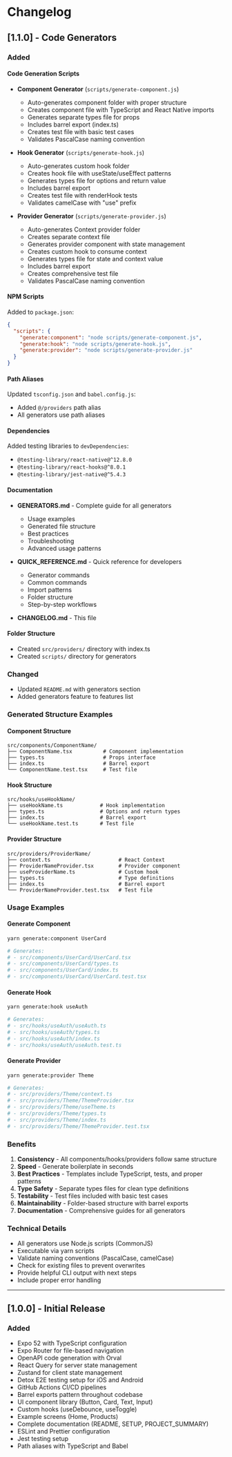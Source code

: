 # Changelog

## [1.1.0] - Code Generators

### Added

#### Code Generation Scripts
- **Component Generator** (`scripts/generate-component.js`)
  - Auto-generates component folder with proper structure
  - Creates component file with TypeScript and React Native imports
  - Generates separate types file for props
  - Includes barrel export (index.ts)
  - Creates test file with basic test cases
  - Validates PascalCase naming convention

- **Hook Generator** (`scripts/generate-hook.js`)
  - Auto-generates custom hook folder
  - Creates hook file with useState/useEffect patterns
  - Generates types file for options and return value
  - Includes barrel export
  - Creates test file with renderHook tests
  - Validates camelCase with "use" prefix

- **Provider Generator** (`scripts/generate-provider.js`)
  - Auto-generates Context provider folder
  - Creates separate context file
  - Generates provider component with state management
  - Creates custom hook to consume context
  - Generates types file for state and context value
  - Includes barrel export
  - Creates comprehensive test file
  - Validates PascalCase naming convention

#### NPM Scripts
Added to `package.json`:
```json
{
  "scripts": {
    "generate:component": "node scripts/generate-component.js",
    "generate:hook": "node scripts/generate-hook.js",
    "generate:provider": "node scripts/generate-provider.js"
  }
}
```

#### Path Aliases
Updated `tsconfig.json` and `babel.config.js`:
- Added `@/providers` path alias
- All generators use path aliases

#### Dependencies
Added testing libraries to `devDependencies`:
- `@testing-library/react-native@^12.8.0`
- `@testing-library/react-hooks@^8.0.1`
- `@testing-library/jest-native@^5.4.3`

#### Documentation
- **GENERATORS.md** - Complete guide for all generators
  - Usage examples
  - Generated file structure
  - Best practices
  - Troubleshooting
  - Advanced usage patterns

- **QUICK_REFERENCE.md** - Quick reference for developers
  - Generator commands
  - Common commands
  - Import patterns
  - Folder structure
  - Step-by-step workflows

- **CHANGELOG.md** - This file

#### Folder Structure
- Created `src/providers/` directory with index.ts
- Created `scripts/` directory for generators

### Changed
- Updated `README.md` with generators section
- Added generators feature to features list

### Generated Structure Examples

#### Component Structure
```
src/components/ComponentName/
├── ComponentName.tsx          # Component implementation
├── types.ts                   # Props interface
├── index.ts                   # Barrel export
└── ComponentName.test.tsx     # Test file
```

#### Hook Structure
```
src/hooks/useHookName/
├── useHookName.ts            # Hook implementation
├── types.ts                  # Options and return types
├── index.ts                  # Barrel export
└── useHookName.test.ts       # Test file
```

#### Provider Structure
```
src/providers/ProviderName/
├── context.ts                      # React Context
├── ProviderNameProvider.tsx        # Provider component
├── useProviderName.ts              # Custom hook
├── types.ts                        # Type definitions
├── index.ts                        # Barrel export
└── ProviderNameProvider.test.tsx   # Test file
```

### Usage Examples

#### Generate Component
```bash
yarn generate:component UserCard

# Generates:
# - src/components/UserCard/UserCard.tsx
# - src/components/UserCard/types.ts
# - src/components/UserCard/index.ts
# - src/components/UserCard/UserCard.test.tsx
```

#### Generate Hook
```bash
yarn generate:hook useAuth

# Generates:
# - src/hooks/useAuth/useAuth.ts
# - src/hooks/useAuth/types.ts
# - src/hooks/useAuth/index.ts
# - src/hooks/useAuth/useAuth.test.ts
```

#### Generate Provider
```bash
yarn generate:provider Theme

# Generates:
# - src/providers/Theme/context.ts
# - src/providers/Theme/ThemeProvider.tsx
# - src/providers/Theme/useTheme.ts
# - src/providers/Theme/types.ts
# - src/providers/Theme/index.ts
# - src/providers/Theme/ThemeProvider.test.tsx
```

### Benefits

1. **Consistency** - All components/hooks/providers follow same structure
2. **Speed** - Generate boilerplate in seconds
3. **Best Practices** - Templates include TypeScript, tests, and proper patterns
4. **Type Safety** - Separate types files for clean type definitions
5. **Testability** - Test files included with basic test cases
6. **Maintainability** - Folder-based structure with barrel exports
7. **Documentation** - Comprehensive guides for all generators

### Technical Details

- All generators use Node.js scripts (CommonJS)
- Executable via yarn scripts
- Validate naming conventions (PascalCase, camelCase)
- Check for existing files to prevent overwrites
- Provide helpful CLI output with next steps
- Include proper error handling

---

## [1.0.0] - Initial Release

### Added
- Expo 52 with TypeScript configuration
- Expo Router for file-based navigation
- OpenAPI code generation with Orval
- React Query for server state management
- Zustand for client state management
- Detox E2E testing setup for iOS and Android
- GitHub Actions CI/CD pipelines
- Barrel exports pattern throughout codebase
- UI component library (Button, Card, Text, Input)
- Custom hooks (useDebounce, useToggle)
- Example screens (Home, Products)
- Complete documentation (README, SETUP, PROJECT_SUMMARY)
- ESLint and Prettier configuration
- Jest testing setup
- Path aliases with TypeScript and Babel
